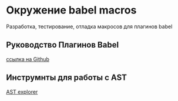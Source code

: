 # Окружение babel macros
Разработка, тестирование, отладка макросов для плагинов babel

## Руководство Плагинов Babel
[ссылка на Github](https://github.com/jamiebuilds/babel-handbook/blob/master/translations/ru/plugin-handbook.md)

## Инструмнты для работы с AST
[AST explorer](https://astexplorer.net/)